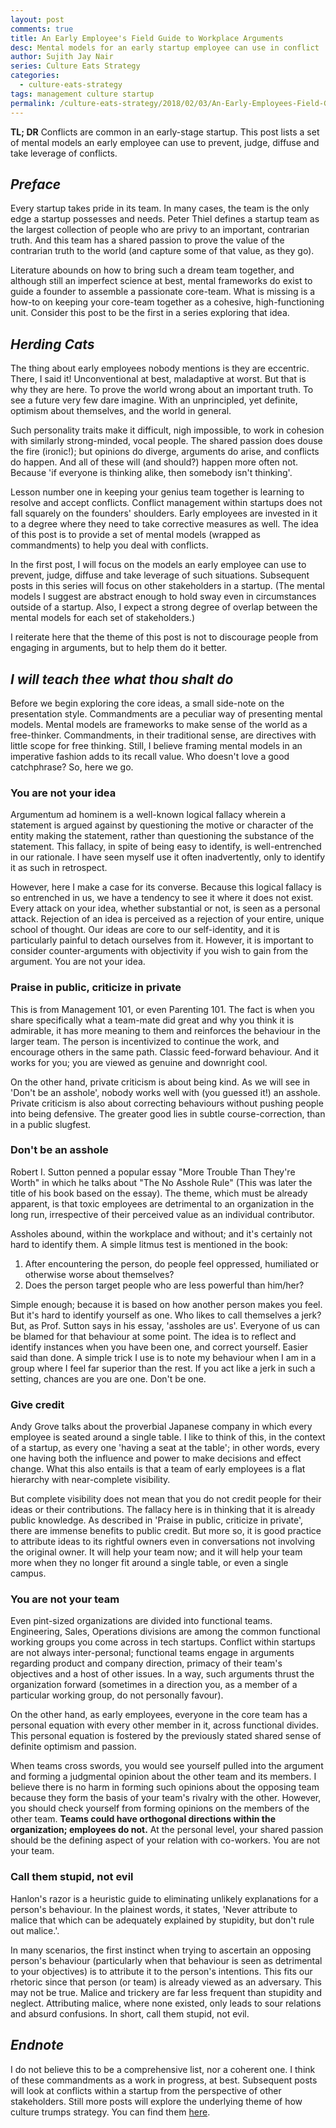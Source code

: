 ```yaml
---
layout: post
comments: true
title: An Early Employee's Field Guide to Workplace Arguments
desc: Mental models for an early startup employee can use in conflict
author: Sujith Jay Nair
series: Culture Eats Strategy
categories:
  - culture-eats-strategy
tags: management culture startup
permalink: /culture-eats-strategy/2018/02/03/An-Early-Employees-Field-Guide-to-Workplace-Arguments/
---
```

**TL; DR**
Conflicts are common in an early-stage startup. This post lists a set of mental models an early employee can use to prevent, judge, diffuse and take leverage of conflicts.

<!--break-->
## _Preface_

Every startup takes pride in its team. In many cases, the team is the only edge a startup possesses and needs. Peter Thiel defines a startup team as the largest collection of people who are privy to an important, contrarian truth. And this team has a shared passion to prove the value of the contrarian truth to the world (and capture some of that value, as they go).

Literature abounds on how to bring such a dream team together, and although still an imperfect science at best, mental frameworks do exist to guide a founder to assemble a passionate core-team. What is missing is a how-to on keeping your core-team together as a cohesive, high-functioning unit. Consider this post to be the first in a series exploring that idea.

## _Herding Cats_
The thing about early employees nobody mentions is they are eccentric. There, I said it! Unconventional at best, maladaptive at worst. But that is why they are here. To prove the world wrong about an important truth. To see a future very few dare imagine. With an unprincipled, yet definite, optimism about themselves, and the world in general.

Such personality traits make it difficult, nigh impossible, to work in cohesion with similarly strong-minded, vocal people. The shared passion does douse the fire (ironic!); but opinions do diverge, arguments do arise, and conflicts do happen. And all of these will (and should?) happen more often not. Because 'if everyone is thinking alike, then somebody isn't thinking'.

Lesson number one in keeping your genius team together is learning to resolve and accept conflicts. Conflict management within startups does not fall squarely on the founders' shoulders. Early employees are invested in it to a degree where they need to take corrective measures as well. The idea of this post is to provide a set of mental models (wrapped as commandments) to help you deal with conflicts.

In the first post, I will focus on the models an early employee can use to prevent, judge, diffuse and take leverage of such situations. Subsequent posts in this series will focus on other stakeholders in a startup. (The mental models I suggest are abstract enough to hold sway even in circumstances outside of a startup. Also, I expect a strong degree of overlap between the mental models for each set of stakeholders.)

I reiterate here that the theme of this post is not to discourage people from engaging in arguments, but to help them do it better.

## _I will teach thee what thou shalt do_

Before we begin exploring the core ideas, a small side-note on the presentation style. Commandments are a peculiar way of presenting mental models. Mental models are frameworks to make sense of the world as a free-thinker. Commandments, in their traditional sense, are directives with little scope for free thinking. Still, I believe framing mental models in an imperative fashion adds to its recall value. Who doesn't love a good catchphrase? So, here we go.

### **You are not your idea**
  Argumentum ad hominem is a well-known logical fallacy wherein a statement is argued against by questioning the motive or character of the entity making the statement, rather than questioning the substance of the statement. This fallacy, in spite of being easy to identify, is well-entrenched in our rationale. I have seen myself use it often inadvertently, only to identify it as such in retrospect.

  However, here I make a case for its converse. Because this logical fallacy is so entrenched in us, we have a tendency to see it where it does not exist. Every attack on your idea, whether substantial or not, is seen as a personal attack. Rejection of an idea is perceived as a rejection of your entire, unique school of thought. Our ideas are core to our self-identity, and it is particularly painful to detach ourselves from it. However, it is important to consider counter-arguments with objectivity if you wish to gain from the argument. You are not your idea.

### **Praise in public, criticize in private**
  This is from Management 101, or even Parenting 101. The fact is when you share specifically what a team-mate did great and why you think it is admirable, it has more meaning to them and reinforces the behaviour in the larger team. The person is incentivized to continue the work, and encourage others in the same path. Classic feed-forward behaviour. And it works for you; you are viewed as genuine and downright cool.

  On the other hand, private criticism is about being kind. As we will see in 'Don't be an asshole', nobody works well with (you guessed it!) an asshole. Private criticism is also about correcting behaviours without pushing people into being defensive. The greater good lies in subtle course-correction, than in a public slugfest.

### **Don't be an asshole**
  Robert I. Sutton penned a popular essay "More Trouble Than They're Worth" in which he talks about "The No Asshole Rule" (This was later the title of his book based on the essay). The theme, which must be already apparent, is that toxic employees are detrimental to an organization in the long run, irrespective of their perceived value as an individual contributor.

  Assholes abound, within the workplace and without; and it's certainly not hard to identify them. A simple litmus test is mentioned in the book:
  1. After encountering the person, do people feel oppressed, humiliated or otherwise worse about themselves?
  2. Does the person target people who are less powerful than him/her?

  Simple enough; because it is based on how another person makes you feel. But it's hard to identify yourself as one. Who likes to call themselves a jerk? But, as Prof. Sutton says in his essay, 'assholes are us'. Everyone of us can be blamed for that behaviour at some point. The idea is to reflect and identify instances when you have been one, and correct yourself. Easier said than done. A simple trick I use is to note my behaviour when I am in a group where I feel far superior than the rest. If you act like a jerk in such a setting, chances are you are one. Don't be one.

### **Give credit**
  Andy Grove talks about the proverbial Japanese company in which every employee is seated around a single table. I like to think of this, in the context of a startup, as every one 'having a seat at the table'; in other words, every one having both the influence and power to make decisions and effect change. What this also entails is that a team of early employees is a flat hierarchy with near-complete visibility.

  But complete visibility does not mean that you do not credit people for their ideas or their contributions. The fallacy here is in thinking that it is already public knowledge. As described in 'Praise in public, criticize in private', there are immense benefits to public credit. But more so, it is good practice to attribute ideas to its rightful owners even in conversations not involving the original owner. It will help your team now; and it will help your team more when they no longer fit around a single table, or even a single campus.

### **You are not your team**
  Even pint-sized organizations are divided into functional teams. Engineering, Sales, Operations divisions are among the common functional working groups you come across in tech startups. Conflict within startups are not always inter-personal; functional teams engage in arguments regarding product and company direction, primacy of their team's objectives and a host of other issues. In a way, such arguments thrust the organization forward (sometimes in a direction you, as a member of a particular working group, do not personally favour).

  On the other hand, as early employees, everyone in the core team has a personal equation with every other member in it, across functional divides. This personal equation is fostered by the previously stated shared sense of definite optimism and passion. 
  
  When teams cross swords, you would see yourself pulled into the argument and forming a judgmental opinion about the other team and its members. I believe there is no harm in forming such opinions about the opposing team because they form the basis of your team's rivalry with the other. However, you should check yourself from forming opinions on the members of the other team. **Teams could have orthogonal directions within the organization; employees do not.** At the personal level, your shared passion should be the defining aspect of your relation with co-workers. You are not your team.

### **Call them stupid, not evil**
  Hanlon's razor is a heuristic guide to eliminating unlikely explanations for a person's behaviour. In the plainest words, it states, 'Never attribute to malice that which can be adequately explained by stupidity, but don't rule out malice.'.

  In many scenarios, the first instinct when trying to ascertain an opposing person's behaviour (particularly when that behaviour is seen as detrimental to your objectives) is to attribute it to the person's intentions. This fits our rhetoric since that person (or team) is already viewed as an adversary. This may not be true. Malice and trickery are far less frequent than stupidity and neglect. Attributing malice, where none existed, only leads to sour relations and absurd confusions. In short, call them stupid, not evil.


## _Endnote_
I do not believe this to be a comprehensive list, nor a coherent one. I think of these commandments as a work in progress, at best. Subsequent posts will look at conflicts within a startup from the perspective of other stakeholders. Still more posts will explore the underlying theme of how culture trumps strategy. You can find them [here](http://sujithjay.com).